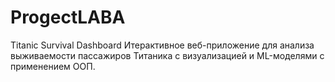 # ProgectLABA
Titanic Survival Dashboard
Итерактивное веб-приложение для анализа выживаемости
пассажиров Титаника с визуализацией и ML-моделями с применением ООП.

